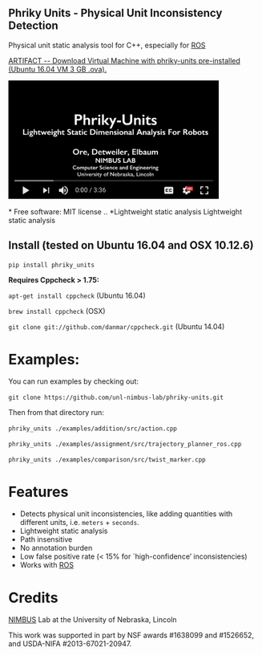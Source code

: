 ## Phriky Units - Physical Unit Inconsistency Detection

Physical unit static analysis tool for C++, especially for <a href='http://www.ros.org'>ROS</a>

<a href='https://unl.box.com/shared/static/83mnbe7ez73z5az7ct5gbabo1wm9htfl.ova'>ARTIFACT -- Download Virtual Machine with phriky-units pre-installed (Ubuntu 16.04 VM 3 GB .ova).</a>

<a href="https://youtu.be/cc-Bubopml4" target="_blank"><img src="./.youtube.png" width="420" alt="youtbe screenshot for Phriky-Units"></a>

\* Free software: MIT license .. \*Lightweight static analysis Lightweight static analysis 

## Install (tested on Ubuntu 16.04 and OSX 10.12.6)

`pip install phriky_units`

**Requires Cppcheck &gt; 1.75:**

`apt-get install cppcheck` (Ubuntu 16.04)

`brew install cppcheck` (OSX)

`git clone git://github.com/danmar/cppcheck.git` (Ubuntu 14.04)

Examples:
=========

You can run examples by checking out:

`git clone https://github.com/unl-nimbus-lab/phriky-units.git`

Then from that directory run:

`phriky_units ./examples/addition/src/action.cpp`

`phriky_units ./examples/assignment/src/trajectory_planner_ros.cpp`

`phriky_units ./examples/comparison/src/twist_marker.cpp`

Features
========

-   Detects physical unit inconsistencies, like adding quantities with different units, i.e. `meters` + `seconds`.
-   Lightweight static analysis
-   Path insensitive
-   No annotation burden
-   Low false positive rate (&lt; 15% for \`high-confidence’ inconsistencies)
-   Works with [ROS]

Credits
=======

[NIMBUS] Lab at the University of Nebraska, Lincoln

This work was supported in part by NSF awards \#1638099 and \#1526652, and USDA-NIFA \#2013-67021-20947.

  [ROS]: http://www.ros.org
  [NIMBUS]: http://nimbus.unl.edu
